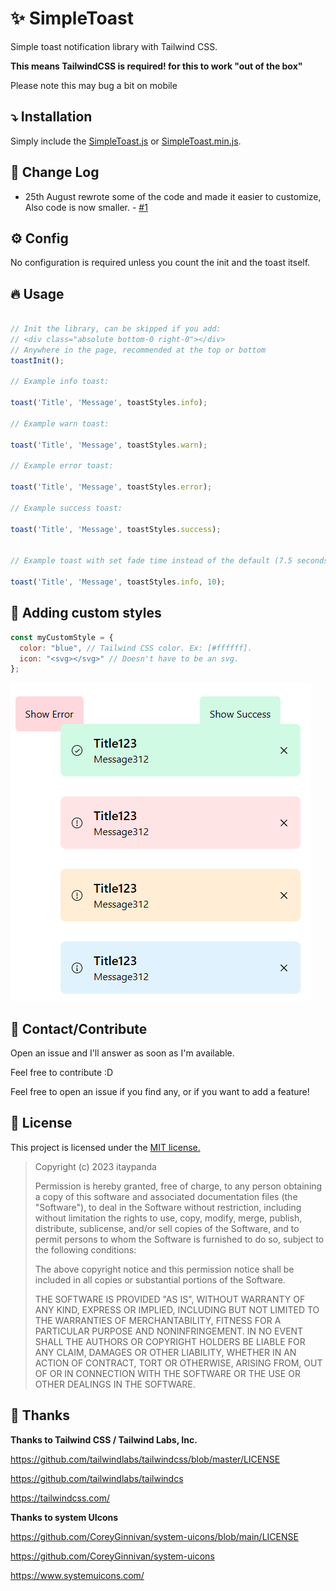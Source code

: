# :sparkles: SimpleToast

Simple toast notification library with Tailwind CSS.

**This means TailwindCSS is required! for this to work "out of the box"**

Please note this may bug a bit on mobile

## :arrow_heading_down: Installation

Simply include the [SimpleToast.js](./SimpleToast.js) or [SimpleToast.min.js](./SimpleToast.min.js).

## :memo: Change Log

- 25th August rewrote some of the code and made it easier to customize, Also code is now smaller. - [#1](https://github.com/itaypanda/SimpleToast/issues/1)

## :gear: Config

No configuration is required unless you count the init and the toast itself.

## :fire: Usage

```javascript

// Init the library, can be skipped if you add:
// <div class="absolute bottom-0 right-0"></div>
// Anywhere in the page, recommended at the top or bottom
toastInit();

// Example info toast:

toast('Title', 'Message', toastStyles.info);

// Example warn toast:

toast('Title', 'Message', toastStyles.warn);

// Example error toast:

toast('Title', 'Message', toastStyles.error);

// Example success toast:

toast('Title', 'Message', toastStyles.success);


// Example toast with set fade time instead of the default (7.5 seconds):

toast('Title', 'Message', toastStyles.info, 10);

```

## :wrench: Adding custom styles

```javascript
const myCustomStyle = {
  color: "blue", // Tailwind CSS color. Ex: [#ffffff].
  icon: "<svg></svg>" // Doesn't have to be an svg.
};
```

![demonstration](abc.jpg)

## :wave: Contact/Contribute

Open an issue and I'll answer as soon as I'm available.

Feel free to contribute :D

Feel free to open an issue if you find any, or if you want to add a feature!

## :page_with_curl: License

This project is licensed under the [MIT license.](./LICENSE)

>Copyright (c) 2023 itaypanda
>
> Permission is hereby granted, free of charge, to any person obtaining a copy of this software and associated documentation files (the "Software"), to deal in the Software without restriction, including without limitation the rights to use, copy, modify, merge, publish, distribute, sublicense, and/or sell copies of the Software, and to permit persons to whom the Software is furnished to do so, subject to the following conditions:
>
> The above copyright notice and this permission notice shall be included in all copies or substantial portions of the Software.
>
> THE SOFTWARE IS PROVIDED "AS IS", WITHOUT WARRANTY OF ANY KIND, EXPRESS OR IMPLIED, INCLUDING BUT NOT LIMITED TO THE WARRANTIES OF MERCHANTABILITY, FITNESS FOR A PARTICULAR PURPOSE AND NONINFRINGEMENT. IN NO EVENT SHALL THE AUTHORS OR COPYRIGHT HOLDERS BE LIABLE FOR ANY CLAIM, DAMAGES OR OTHER LIABILITY, WHETHER IN AN ACTION OF CONTRACT, TORT OR OTHERWISE, ARISING FROM, OUT OF OR IN CONNECTION WITH THE SOFTWARE OR THE USE OR OTHER DEALINGS IN THE SOFTWARE.

## 💙 Thanks

**Thanks to Tailwind CSS / Tailwind Labs, Inc.**

https://github.com/tailwindlabs/tailwindcss/blob/master/LICENSE

https://github.com/tailwindlabs/tailwindcs

https://tailwindcss.com/

**Thanks to system UIcons**

https://github.com/CoreyGinnivan/system-uicons/blob/main/LICENSE

https://github.com/CoreyGinnivan/system-uicons

https://www.systemuicons.com/
